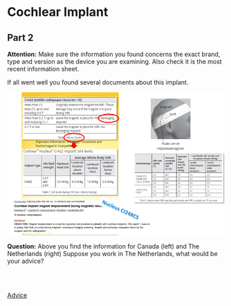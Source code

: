 # Cochlear Implant

## Part 2


**Attention:** Make sure the information you found concerns the exact brand, type and version as the device you are examining. 
Also check it is the most recent information sheet.

If all went well you found several documents about this implant.

![](cochleair_2.png)

**Question:** Above you find the information for Canada (left) and The Netherlands (right)
Suppose you work in The Netherlands, what would be your advice?

<br>
<br>

[Advice](advies.md)
